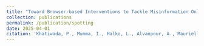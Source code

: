 ```yaml
---
title: "Toward Browser-based Interventions to Tackle Misinformation Online"
collection: publications
permalink: /publication/spotting
date: 2025-04-01
citation: 'Khatiwada, P., Mumma, I., Halko, L., Alvanpour, A., Mauriello, M.L. (2022). "Toward Browser-based Interventions to Tackle Misinformation Online." The Designing for Mis/Disinformation Workshop (CHI ’22 Workshop).'
---
```


